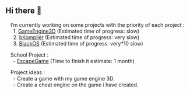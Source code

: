 ## Hi there 👋
&emsp;I’m currently working on some projects with the priority of each project :  
&emsp;&ensp;1. [GameEngine3D](https://github.com/katpercent/GameEngine3D) (Estimated time of progress: slow)  
&emsp;&ensp;2. [bKompiler](https://github.com/katpercent/bKompiler) (Estimated time of progress: very slow)  
&emsp;&ensp;3. [BlackOS](https://github.com/katpercent/BlackOS) (Estimated time of progress: very*10 slow)  

&emsp;School Project :  
&emsp;&ensp;- [EscapeGame](https://github.com/katpercent/EscapeGame) (Time to finish it estimate: 1 month)  
  
&emsp;Project ideas :  
&emsp;&ensp;- Create a game with my game engine 3D.  
&emsp;&ensp;- Create a cheat engine on the game i have created.
